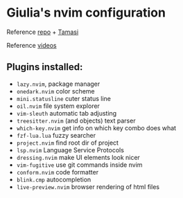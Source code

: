 # Giulia's nvim configuration
Reference [repo](https://github.com/jakobwesthoff/nvim-from-scratch/tree/series/01) + [Tamasi](https://github.com/tkar-git/nvim)

Reference [videos](https://www.youtube.com/watch?v=g1gyYttzxcI&list=PLy68GuC77sURrnMNi2XR1h58m674KOvLGi)

## Plugins installed:
* `lazy.nvim`, package manager
* `onedark.nvim` color scheme
* `mini.statusline` cuter status line
* `oil.nvim` file system explorer
* `vim-sleuth` automatic tab adjusting
* `treesitter.nvim` (and objects) text parser
* `which-key.nvim` get info on which key combo does what
* `fzf-lua.lua` fuzzy searcher
* `project.nvim` find root dir of project
* `lsp.nvim` Language Service Protocols
* `dressing.nvim` make UI elements look nicer
* `vim-fugitive` use git commands inside nvim
* `conform.nvim` code formatter
* `blink.cmp` autocompletion
* `live-preview.nvim` browser rendering of html files
